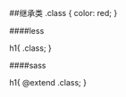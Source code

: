 ##继承类
  .class {
    color: red;
  }
  
####less
  
  h1{
    .class;
  }
  
####sass

  h1{
    @extend .class;
  }
